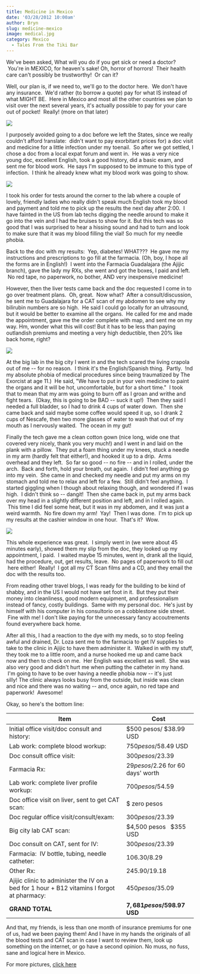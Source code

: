 ```yaml
---
title: Medicine in Mexico
date: '03/28/2012 10:00am'
author: Bryn
slug: medicine-mexico
image: medical.jpg
category: Mexico
  - Tales From the Tiki Bar
---
```

We've been asked, What will you do if you get sick or need a doctor?  You're in MEXICO, for heaven's sake! Oh, horror of horrors!  Their health care can't possibly be trustworthy!  Or can it?

Well, our plan is, if we need to, we'll go to the doctor here.  We don't have any insurance.  We'd rather (to borrow a quote) pay for what IS instead of what MIGHT BE.  Here in Mexico and most all the other countries we plan to visit over the next several years, it's actually possible to pay for your care out of pocket!  Really! (more on that later)

![](http://a3.sphotos.ak.fbcdn.net/hphotos-ak-ash4/405036_10150776629948993_677503992_11483150_2097365987_n.jpg)

I purposely avoided going to a doc before we left the States, since we really couldn't afford !ranslate:  didn't want to pay exorbitant prices for) a doc visit and medicine for a little infection under my toenail.  So after we got settled, I chose a doc from a local expat forum and went in.  He was a very nice young doc, excellent English, took a good history, did a basic exam, and sent me for blood work.  He says I'm supposed to be immune to this type of infection.  I think he already knew what my blood work was going to show.

![](http://sphotos.xx.fbcdn.net/hphotos-ash3/522774_10150776630493993_1473331998_n.jpg)

I took his order for tests around the corner to the lab where a couple of lovely, friendly ladies who really didn't speak much English took my blood and payment and told me to pick up the results the next day after 2:00.  I have fainted in the US from lab techs digging the needle around to make it go into the vein and I had the bruises to show for it. But this tech was so good that I was surprised to hear a hissing sound and had to turn and look to make sure that it was my blood filling the vial! So much for my needle phobia.

Back to the doc with my results:  Yep, diabetes! WHAT???  He gave me my instructions and prescriptions to go fill at the farmacia. (Oh, boy, I hope all the forms are in English!)  I went into the Farmacia Guadalajara (the Ajijic branch), gave the lady my RXs, she went and got the boxes, I paid and left.  No red tape, no paperwork, no bother, AND very inexpensive medicine!

However, then the liver tests came back and the doc requested I come in to go over treatment plans.  Oh, great.  Now what?  After a consult/discussion, he sent me to Guadalajara for a CAT scan of my abdomen to see why my bilirubin numbers are so high.  He said I could go locally for an ultrasound, but it would be better to examine all the organs.  He called for me and made the appointment, gave me the order complete with map, and sent me on my way. Hm, wonder what this will cost! But it has to be less than paying outlandish premiums and meeting a very high deductible, then 20% like back home, right?

![](http://sphotos.xx.fbcdn.net/hphotos-prn1/525669_10150776631003993_677503992_11483157_1551424664_n.jpg)

At the big lab in the big city I went in and the tech scared the living crapola out of me -- for no reason.  I think it's the English/Spanish thing.  Partly.  !nd my absolute phobia of medical procedures since being traumatized by The Exorcist at age 11.)  He said, "We have to put in your vein medicine to paint the organs and it will be hot, uncomfortable, but for a short time."  I took that to mean that my arm was going to burn off as I groan and writhe and fight tears.  (Okay, this is going to be BAD -- suck it up!)  Then they said I needed a full bladder, so I had to drink 4 cups of water down.  Then she came back and said maybe some coffee would speed it up, so I drank 2 cups of Nescafe, then two more glasses of water to wash that out of my mouth as I nervously waited.  The ocean in my gut!

Finally the tech gave me a clean cotton gown (nice long, wide one that covered very nicely, thank you very much!) and I went in and laid on the plank with a pillow.  They put a foam thing under my knees, stuck a needle in my arm (hardly felt that either!), and hooked it up to a drip.  Arms overhead and they left.  So far so good -- no fire -- and in I rolled, under the arch.  Back and forth, hold your breath, out again.  I didn't feel anything go into my vein.  She came in and checked my needle and put my arms on my stomach and told me to relax and left for a few.  Still didn't feel anything.  I started giggling when I though about relaxing though, and wondered if I was high.  I didn't think so -- dangit!  Then she came back in, put my arms back over my head in a slightly different position and left, and in I rolled again.  This time I did feel some heat, but it was in my abdomen, and it was just a weird warmth.  No fire down my arm!  Yay!  Then I was done.  I'm to pick up my results at the cashier window in one hour.  That's it?  Wow.

![](http://sphotos.xx.fbcdn.net/hphotos-prn1/557649_10150776631458993_677503992_11483159_555700202_n.jpg)

This whole experience was great.  I simply went in (we were about 45 minutes early), showed them my slip from the doc, they looked up my appointment, I paid.  I waited maybe 15 minutes, went in, drank all the liquid, had the procedure, out, get results, leave.  No pages of paperwork to fill out  here either!  Really!  I got all my CT Scan films and a CD, and they email the doc with the results too.

From reading other travel blogs, I was ready for the building to be kind of shabby, and in the US I would not have set foot in it.  But they put their money into cleanliness, good modern equipment, and professionalism instead of fancy, costly buildings.  Same with my personal doc.  He's just by himself with his computer in his consultorio on a cobblestone side street.  Fine with me! I don't like paying for the unnecessary fancy accoutrements found everywhere back home.

After all this, I had a reaction to the dye with my meds, so to stop feeling awful and drained, Dr. Loza sent me to the farmacia to get IV supplies to take to the clinic in Ajijic to have them administer it.  Walked in with my stuff, they took me to a little room, and a nurse hooked me up and came back now and then to check on me.  Her English was excellent as well.  She was also very good and didn't hurt me when putting the catheter in my hand.  I'm going to have to be over having a needle phobia now -- it's just silly! The clinic always looks busy from the outside, but inside was clean and nice and there was no waiting -- and, once again, no red tape and paperwork!  Awesome!

Okay, so here's the bottom line:

| Item | Cost
| ---- | ----
| Initial office visit/doc consult and history: | $500 pesos/ $38.99 USD
| Lab work: complete blood workup: |  $750 pesos/$58.49 USD
| Doc consult office visit: |  $300 pesos/$23.39
| Farmacia Rx: |  $29 pesos/$2.26 for 60 days' worth
| Lab work: complete liver profile workup: |  $700 pesos/$54.59
| Doc office visit on liver, sent to get CAT scan: |  $ zero pesos
| Doc regular office visit/consult/exam: |  $300 pesos/$23.39
| Big city lab CAT scan: |  $4,500 pesos   $355 USD
| Doc consult on CAT, sent for IV: |  $300 pesos/$23.39
| Farmacia:  IV bottle, tubing, needle catheter: |  $106.30/$8.29
| Other Rx: | $245.90/$19.18
| Ajijic clinic to administer the IV on a bed for 1 hour + B12 vitamins I forgot at pharmacy: | $450 pesos/$35.09
| **GRAND TOTAL** | **$7,681 pesos/$598.97 USD**

And that, my friends, is less than one month of insurance premiums for one of us, had we been paying them! And I have in my hands the originals of all the blood tests and CAT scan in case I want to review them, look up something on the internet, or go have a second opinion. No muss, no fuss, sane and logical here in Mexico.

For more pictures, [click here](http://www.facebook.com/media/set/?set=a.10150776629728993.463540.677503992&type=3&l=bcdf0579df)